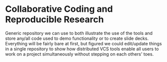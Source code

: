 # Collaborative Coding and Reproducible Research
Generic repository we can use to both illustrate the use of the tools and store any/all code used to demo functionality or to create slide decks.  Everything will be fairly bare at first, but figured we could edit/update things in a single repository to show how distributed VCS tools enable all users to work on a project simultaneously without stepping on each others' toes.
